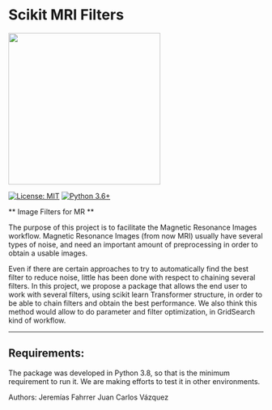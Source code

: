 # Scikit MRI Filters
<img src='https://github.com/jerefarrher/skmrifilter/raw/master/resources/logo.jpg' width=300px></img>


[![License: MIT](https://img.shields.io/badge/License-MIT-blue.svg)](https://opensource.org/licenses/MIT)
[![Python 3.6+](https://img.shields.io/badge/python-3.8-blue.svg)](https://www.python.org/downloads/release/python-380/)

** Image Filters for MR **

The purpose of this project is to facilitate the Magnetic Resonance Images workflow.
Magnetic Resonance Images (from now MRI) usually have several types of noise, and need
an important amount of preprocessing in order to obtain a usable images. 

Even if there are certain approaches to try to automatically find the best filter to reduce noise,
little has been done with respect to chaining several filters. In this project, we propose a package
that allows the end user to work with several filters, using scikit learn Transformer structure, in
order to be able to chain filters and obtain the best performance. We also think this method would
allow to do parameter and filter optimization, in GridSearch kind of workflow.

--------------------
## Requirements:

The package was developed in Python 3.8, so that is the minimum requirement to run it. We are
making efforts to test it in other environments.


Authors: 
Jeremías Fahrrer
Juan Carlos Vázquez
